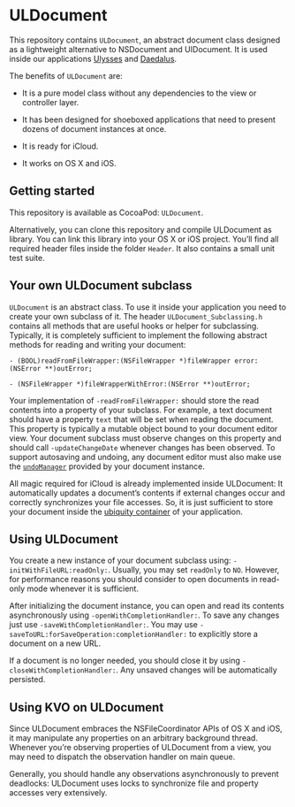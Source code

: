 # ULDocument
This repository contains `ULDocument`, an abstract document class designed as a lightweight alternative to NSDocument and UIDocument. It is used inside our applications [Ulysses][1] and [Daedalus][2].

The benefits of `ULDocument` are:

- It is a pure model class without any dependencies to the view or controller layer.

- It has been designed for shoeboxed applications that need to present dozens of document instances at once. 

- It is ready for iCloud.

- It works on OS X and iOS.

## Getting started 
This repository is available as CocoaPod: `ULDocument`. 

Alternatively, you can clone this repository and compile ULDocument as library. You can link this library into your OS X or iOS project. You’ll find all required header files inside the folder `Header`. It also contains a small unit test suite.

## Your own ULDocument subclass
`ULDocument` is an abstract class. To use it inside your application you need to create your own subclass of it. The header `ULDocument_Subclassing.h` contains all methods that are useful hooks or helper for subclassing. Typically, it is completely sufficient to implement the following abstract methods for reading and writing your document:

	- (BOOL)readFromFileWrapper:(NSFileWrapper *)fileWrapper error:(NSError **)outError;

	- (NSFileWrapper *)fileWrapperWithError:(NSError **)outError;

Your implementation of `-readFromFileWrapper:` should store the read contents into a property of your subclass. For example, a text document should have a property `text` that will be set when reading the document. This property is typically a mutable object bound to your document editor view. Your document subclass must observe changes on this property and should call `-updateChangeDate` whenever changes has been observed. To support autosaving and undoing, any document editor must also make use the [`undoManager`][3] provided by your document instance. 

All magic required for iCloud is already implemented inside ULDocument: It automatically updates a document’s contents if external changes occur and correctly synchronizes your file accesses. So, it is just sufficient to store your document inside the [ubiquity container][4] of your application.

## Using ULDocument
You create a new instance of your document subclass using: `-initWithFileURL:readOnly:`. Usually, you may set `readOnly` to `NO`. However, for performance reasons you should consider to open documents in read-only mode whenever it is sufficient.

After initializing the document instance, you can open and read its contents asynchronously using `-openWithCompletionHandler:`. To save any changes just use `-saveWithCompletionHandler:`. You may use `-saveToURL:forSaveOperation:completionHandler:` to explicitly store a document on a new URL.

If a document is no longer needed, you should close it by using `-closeWithCompletionHandler:`. Any unsaved changes will be automatically persisted.

## Using KVO on ULDocument
Since ULDocument embraces the NSFileCoordinator APIs of OS X and iOS, it may manipulate any properties on an arbitrary background thread. Whenever you’re observing properties of ULDocument from a view, you may need to dispatch the observation handler on main queue. 

Generally, you should handle any observations asynchronously to prevent deadlocks: ULDocument uses locks to synchronize file and property accesses very extensively.

[1]:	http://www.ulyssesapp.com
[2]:	http://www.daedalusapp.com
[3]:	https://developer.apple.com/library/mac/documentation/cocoa/reference/foundation/Classes/NSUndoManager_Class/Reference/Reference.html
[4]:	https://developer.apple.com/library/ios/documentation/General/Conceptual/iCloudDesignGuide/Chapters/DesigningForDocumentsIniCloud.html#//apple_ref/doc/uid/TP40012094-CH2-SW1
